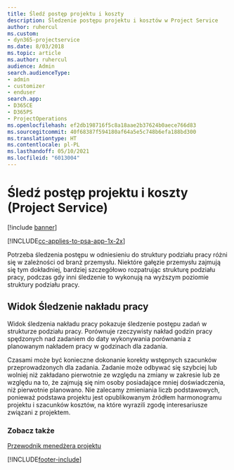 ```yaml
---
title: Śledź postęp projektu i koszty
description: Śledzenie postępu projektu i kosztów w Project Service
author: ruhercul
ms.custom:
- dyn365-projectservice
ms.date: 8/03/2018
ms.topic: article
ms.author: ruhercul
audience: Admin
search.audienceType:
- admin
- customizer
- enduser
search.app:
- D365CE
- D365PS
- ProjectOperations
ms.openlocfilehash: ef2db198716f5c8a18aae2b37624b0aece766d83
ms.sourcegitcommit: 40f68387f594180af64a5e5c748b6efa188bd300
ms.translationtype: HT
ms.contentlocale: pl-PL
ms.lasthandoff: 05/10/2021
ms.locfileid: "6013004"
---
```

# <a name="track-project-progress-and-cost-project-service"></a>Śledź postęp projektu i koszty (Project Service)

[!include [banner](../includes/psa-now-project-operations.md)]

[!INCLUDE[cc-applies-to-psa-app-1x-2x](../includes/cc-applies-to-psa-app-1x-2x.md)]

Potrzeba śledzenia postępu w odniesieniu do struktury podziału pracy różni się w zależności od branż przemysłu. Niektóre gałęzie przemysłu zajmują się tym dokładniej, bardziej szczegółowo rozpatrując strukturę podziału pracy, podczas gdy inni śledzenie to wykonują na wyższym poziomie struktury podziału pracy.  
  
## <a name="effort-tracking-view"></a>Widok Śledzenie nakładu pracy  
Widok śledzenia nakładu pracy pokazuje śledzenie postępu zadań w strukturze podziału pracy. Porównuje rzeczywisty nakład godzin pracy spędzonych nad zadaniem do daty wykonywania porównania z planowanym nakładem pracy w godzinach dla zadania.  
  
Czasami może być konieczne dokonanie korekty wstępnych szacunków przeprowadzonych dla zadania. Zadanie może odbywać się szybciej lub wolniej niż zakładano pierwotnie ze względu na zmiany w zakresie lub ze względu na to, że zajmują się nim osoby posiadające mniej doświadczenia, niż pierwotnie planowano. Nie zalecamy zmieniania liczb podstawowych, ponieważ podstawa projektu jest opublikowanym źródłem harmonogramu projektu i szacunków kosztów, na które wyrazili zgodę interesariusze związani z projektem.  
  
### <a name="see-also"></a>Zobacz także  
 [Przewodnik menedżera projektu](../psa/project-manager-guide.md)


[!INCLUDE[footer-include](../includes/footer-banner.md)]
